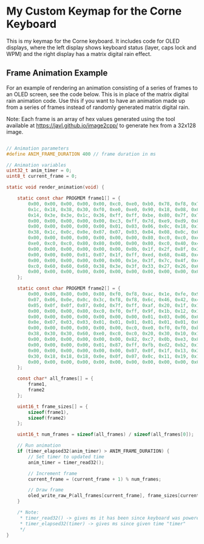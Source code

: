 # My Custom Keymap for the Corne Keyboard

This is my keymap for the Corne keyboard. It includes code for OLED displays, where the left display shows keyboard status (layer, caps lock and WPM) and the right display has a matrix digital rain effect.

## Frame Animation Example

For an example of rendering an animation consisting of a series of frames to an OLED screen, see the code below. This is in place of the matrix digital rain animation code. Use this if you want to have an animation made up from a series of frames instead of randomly generated matrix digital rain.

Note: Each frame is an array of hex values generated using the tool available at https://javl.github.io/image2cpp/ to generate hex from a 32x128 image.

``` C

// Animation parameters
#define ANIM_FRAME_DURATION 400 // frame duration in ms

// Animation variables
uint32_t anim_timer = 0;
uint8_t current_frame = 0;

static void render_animation(void) {

    static const char PROGMEM frame1[] = {
        0x00, 0x00, 0x00, 0x00, 0x00, 0xc0, 0xe0, 0xb0, 0x78, 0xf8, 0x7c, 0x1c, 0x1c, 0x1c, 0x0c, 0x0c,
        0x1c, 0x18, 0x38, 0x30, 0xf0, 0xe0, 0xe0, 0x90, 0x18, 0x08, 0x08, 0x04, 0x80, 0x00, 0x00, 0x00,
        0x14, 0x3e, 0x3e, 0x1c, 0x36, 0xff, 0xff, 0xbe, 0x80, 0x7f, 0x7e, 0x00, 0x00, 0x00, 0x00, 0x00,
        0x00, 0x00, 0x00, 0x00, 0x00, 0xc3, 0xff, 0x7d, 0xe9, 0xd9, 0x8a, 0x49, 0x44, 0x48, 0x00, 0x00,
        0x00, 0x00, 0x00, 0x00, 0x00, 0x01, 0x03, 0x06, 0x0c, 0x18, 0x18, 0x30, 0x30, 0xe0, 0xe0, 0x30,
        0x38, 0x1c, 0x0c, 0x0e, 0x07, 0x07, 0x03, 0x04, 0x08, 0x0c, 0x08, 0x00, 0x00, 0x00, 0x00, 0x00,
        0x00, 0x00, 0x00, 0x00, 0x00, 0x00, 0x00, 0x80, 0xc0, 0xc0, 0xe0, 0xe0, 0xe0, 0xff, 0x7f, 0x60,
        0xe0, 0xc0, 0xc0, 0x80, 0x80, 0x00, 0x00, 0x80, 0xc0, 0x40, 0x40, 0x20, 0x00, 0x00, 0x00, 0x00,
        0x00, 0x00, 0x00, 0x00, 0x00, 0x00, 0x0b, 0x1f, 0x2f, 0x8f, 0x3e, 0x1c, 0xf8, 0xf0, 0x00, 0x00,
        0x00, 0x00, 0x00, 0x01, 0x07, 0x1f, 0xff, 0xed, 0x68, 0x48, 0xc8, 0x48, 0x2c, 0x40, 0x00, 0x00,
        0x00, 0x00, 0x00, 0x00, 0x00, 0x00, 0x1e, 0x3f, 0x7c, 0x4f, 0xc6, 0x87, 0x83, 0x81, 0x80, 0xc0,
        0xc0, 0x60, 0x60, 0x60, 0x38, 0x3e, 0x3f, 0x33, 0x27, 0x26, 0x62, 0x02, 0x02, 0x02, 0x00, 0x00,
        0x00, 0x00, 0x00, 0x00, 0x00, 0x00, 0x00, 0x00, 0x00, 0x00, 0x00, 0x00, 0x01, 0x01, 0x01, 0x01,
    };

    static const char PROGMEM frame2[] = {
        0x00, 0x80, 0x80, 0x00, 0x80, 0xf0, 0xf8, 0xac, 0x1e, 0xfe, 0x9f, 0x07, 0x07, 0x07, 0x03, 0x03,
        0x07, 0x06, 0x0e, 0x0c, 0x3c, 0xf8, 0xf8, 0x6c, 0x46, 0x42, 0x42, 0x24, 0x44, 0x00, 0x00, 0x00,
        0x05, 0x0f, 0x0f, 0x07, 0x0d, 0x7f, 0xff, 0xaf, 0x20, 0x1f, 0x1f, 0x00, 0x00, 0x00, 0x00, 0x00,
        0x00, 0x00, 0x00, 0x80, 0xc0, 0xf0, 0xff, 0x9f, 0x1b, 0x12, 0x16, 0x12, 0x24, 0x22, 0x00, 0x00,
        0x00, 0x00, 0x00, 0x00, 0x00, 0x00, 0x00, 0x01, 0x03, 0x06, 0x06, 0x0c, 0x0c, 0xf8, 0xf8, 0x0c,
        0x0e, 0x07, 0x03, 0x03, 0x01, 0x01, 0x01, 0x01, 0x01, 0x01, 0x01, 0x02, 0x02, 0x00, 0x00, 0x00,
        0x00, 0x00, 0x00, 0x00, 0x00, 0x00, 0xc0, 0xe0, 0xf0, 0xf0, 0xb8, 0x38, 0x38, 0x3f, 0x1f, 0x18,
        0x38, 0x30, 0x30, 0x60, 0xe0, 0xc0, 0xc0, 0x20, 0x30, 0x10, 0x10, 0x20, 0x20, 0x00, 0x00, 0x00,
        0x00, 0x00, 0x00, 0x00, 0x00, 0x00, 0x82, 0xc7, 0x0b, 0xe3, 0x8f, 0xc7, 0xfe, 0x7c, 0x00, 0x00,
        0x00, 0x00, 0x00, 0x00, 0x01, 0x87, 0xff, 0xfb, 0xd2, 0xb2, 0x19, 0x8a, 0x81, 0x80, 0x00, 0x00,
        0x00, 0x00, 0x00, 0x00, 0x00, 0x00, 0x07, 0x0f, 0x1f, 0x13, 0x31, 0x21, 0x60, 0x60, 0x60, 0x70,
        0x30, 0x18, 0x18, 0x18, 0x0e, 0x0f, 0x07, 0x0c, 0x11, 0x19, 0x11, 0x08, 0x0c, 0x04, 0x00, 0x00,
        0x00, 0x00, 0x00, 0x00, 0x00, 0x00, 0x00, 0x00, 0x00, 0x00, 0x00, 0x00, 0x00, 0x00, 0x00, 0x00,
    };

    const char* all_frames[] = {
        frame1,
        frame2
    };

    uint16_t frame_sizes[] = {
        sizeof(frame1),
        sizeof(frame2)
    };

    uint16_t num_frames = sizeof(all_frames) / sizeof(all_frames[0]);

    // Run animation
    if (timer_elapsed32(anim_timer) > ANIM_FRAME_DURATION) {
        // Set timer to updated time
        anim_timer = timer_read32();

        // Increment frame
        current_frame = (current_frame + 1) % num_frames;

        // Draw frame
        oled_write_raw_P(all_frames[current_frame], frame_sizes[current_frame]);
    }

    /* Note:
     * timer_read32() -> gives ms it has been since keyboard was powered on
     * timer_elapsed32(timer) -> gives ms since given time "timer"
     */
}

```
